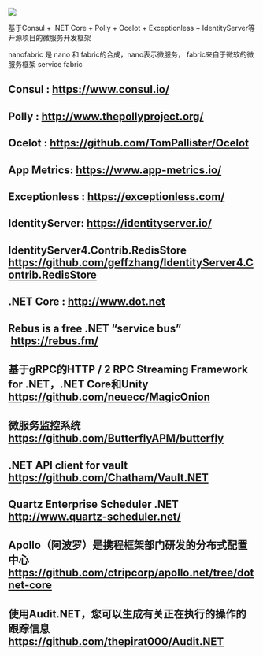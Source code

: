 [<img src="https://nanofabric.visualstudio.com/_apis/public/build/definitions/513c9929-3dab-4c44-8a43-588bdb7d2441/1/badge">](https://nanofabric.visualstudio.com/_apis/public/build/definitions/513c9929-3dab-4c44-8a43-588bdb7d2441/1/badge)


基于Consul + .NET Core + Polly + Ocelot + Exceptionless + IdentityServer等开源项目的微服务开发框架

nanofabric 是 nano 和 fabric的合成，nano表示微服务， fabric来自于微软的微服务框架 service fabric

##  Consul : https://www.consul.io/ 
##  Polly  : http://www.thepollyproject.org/ 
##  Ocelot : https://github.com/TomPallister/Ocelot 
##  App Metrics: https://www.app-metrics.io/
##  Exceptionless : https://exceptionless.com/ 
##  IdentityServer: https://identityserver.io/ 
## IdentityServer4.Contrib.RedisStore https://github.com/geffzhang/IdentityServer4.Contrib.RedisStore
##  .NET Core : http://www.dot.net 
## Rebus is a free .NET “service bus”  https://rebus.fm/
## 基于gRPC的HTTP / 2 RPC Streaming Framework for .NET，.NET Core和Unity https://github.com/neuecc/MagicOnion
## 微服务监控系统 https://github.com/ButterflyAPM/butterfly
## .NET API client for vault https://github.com/Chatham/Vault.NET 
## Quartz Enterprise Scheduler .NET http://www.quartz-scheduler.net/
## Apollo（阿波罗）是携程框架部门研发的分布式配置中心 https://github.com/ctripcorp/apollo.net/tree/dotnet-core
## 使用Audit.NET，您可以生成有关正在执行的操作的跟踪信息 https://github.com/thepirat000/Audit.NET

